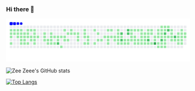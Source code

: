 ### Hi there 👋
![snake animation](https://github.com/zeezeee96/zeezeee96/blob/output/ocean.gif)


![Zee Zeee's GitHub stats](https://github-readme-stats.vercel.app/api?username=zeezeee96&theme=transparent&show_icons=true&rank_icon=github&show=prs_merged&hide=total_issues)

[![Top Langs](https://github-readme-stats.vercel.app/api/top-langs/?username=zeezeee96&layout=donut&theme=transparent)](https://github.com/zeezeee96/github-readme-stats)
<!--
**zeezeee96/zeezeee96** is a ✨ _special_ ✨ repository because its `README.md` (this file) appears on your GitHub profile.

Here are some ideas to get you started:

- 🔭 I’m currently working on ...
- 🌱 I’m currently learning ...
- 👯 I’m looking to collaborate on ...
- 🤔 I’m looking for help with ...
- 💬 Ask me about ...
- 📫 How to reach me: ...
- 😄 Pronouns: ...
- ⚡ Fun fact: ...
-->
